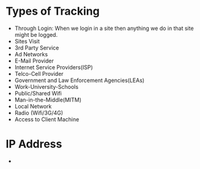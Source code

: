# Types of Tracking

- Through Login: When we login in a site then anything we do in that site might be logged.
- Sites Visit
- 3rd Party Service
- Ad Networks
- E-Mail Provider
- Internet Service Providers(ISP)
- Telco-Cell Provider
- Government and Law Enforcement Agencies(LEAs)
- Work-University-Schools
- Public/Shared Wifi
- Man-in-the-Middle(MITM)
- Local Network
- Radio (Wifi/3G/4G)
- Access to Client Machine

# IP Address

-
